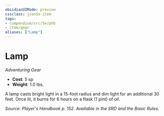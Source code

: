 ```yaml
---
obsidianUIMode: preview
cssclass: json5e-item
tags:
- compendium/src/5e/phb
- item/gear
aliases: ["Lamp"]
---
```

# Lamp
*Adventuring Gear*  

- **Cost**: 5 sp
- **Weight**: 1.0 lbs.

A lamp casts bright light in a 15-foot radius and dim light for an additional 30 feet. Once lit, it burns for 6 hours on a flask (1 pint) of oil.

*Source: Player's Handbook p. 152. Available in the SRD and the Basic Rules.*